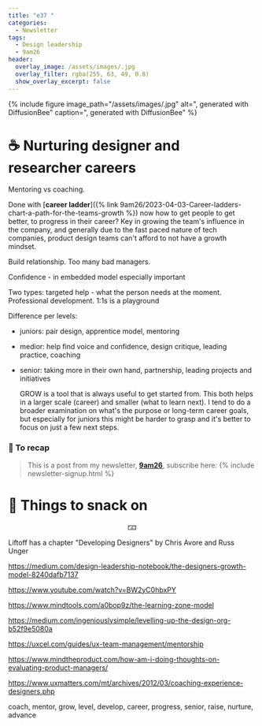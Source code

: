 ```yaml
---
title: "e37 "
categories:
  - Newsletter
tags:
  - Design leadership
  - 9am26
header:
  overlay_image: /assets/images/.jpg
  overlay_filter: rgba(255, 63, 49, 0.8)
  show_overlay_excerpt: false
---
```



{% include figure image_path="/assets/images/.jpg" alt=", generated with DiffusionBee" caption=", generated with DiffusionBee" %}

# ☕ Nurturing designer and researcher careers

Mentoring vs coaching.

Done with [**career ladder**]({% link 9am26/2023-04-03-Career-ladders-chart-a-path-for-the-teams-growth %}) now how to get people to get better, to progress in their career? Key in growing the team's influence in the company, and generally due to the fast paced nature of tech companies, product design teams can't afford to not have a growth mindset.

Build relationship. Too many bad managers.

Confidence - in embedded model especially important

Two types: targeted help - what the person needs at the moment. Professional development.
1:1s is a playground

Difference per levels:
- juniors: pair design, apprentice model, mentoring
- medior: help find voice and confidence, design critique, leading practice, coaching
- senior: taking more in their own hand, partnership, leading projects and initiatives

  GROW is a tool that is always useful to get started from. This both helps in a larger scale (career) and smaller (what to learn next). I tend to do a broader examination on what's the purpose or long-term career goals, but especially for juniors this might be harder to grasp and it's better to focus on just a few next steps.

### 🥤 To recap

> This is a post from my newsletter, **[9am26](https://polgarp.com/categories/newsletter/)**, subscribe here:
> {% include newsletter-signup.html %}

# 🍪 Things to snack on

<p style="text-align: center;">🁃</p>

Liftoff has a chapter "Developing Designers" by Chris Avore and Russ Unger

https://medium.com/design-leadership-notebook/the-designers-growth-model-8240dafb7137

https://www.youtube.com/watch?v=BW2yC0hbxPY

https://www.mindtools.com/a0bop9z/the-learning-zone-model

<https://medium.com/ingeniouslysimple/levelling-up-the-design-org-b52f9e5080a>

https://uxcel.com/guides/ux-team-management/mentorship

<https://www.mindtheproduct.com/how-am-i-doing-thoughts-on-evaluating-product-managers/>

https://www.uxmatters.com/mt/archives/2012/03/coaching-experience-designers.php

coach, mentor, grow, level, develop, career, progress, senior, raise, nurture, advance